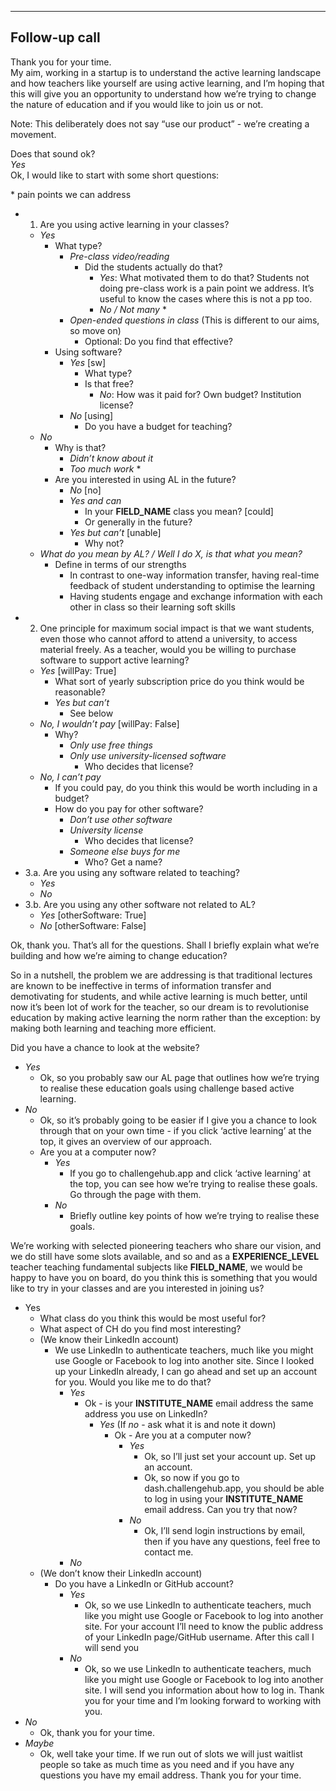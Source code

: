 ---
## Follow-up call

Thank you for your time.  
My aim, working in a startup is to understand the active learning landscape and how teachers like yourself are using active learning, and I’m hoping that this will give you an opportunity to understand how we’re trying to change the nature of education and if you would like to join us or not.

Note: This deliberately does not say “use our product” - we’re creating a movement.

Does that sound ok?  
_Yes_  
Ok, I would like to start with some short questions:

\* pain points we can address

- 1. Are you using active learning in your classes?
  - _Yes_
    - What type?
      - _Pre-class video/reading_
        - Did the students actually do that?
          - _Yes_: What motivated them to do that? Students not doing pre-class work is a pain point we address. It’s useful to know the cases where this is not a pp too.
          - _No / Not many_ \*
      - _Open-ended questions in class_ (This is different to our aims, so move on)
        - Optional: Do you find that effective?
    - Using software?
      - _Yes_ [sw]
        - What type?
        - Is that free?
          - _No_: How was it paid for? Own budget? Institution license?
      - _No_ [using]
        - Do you have a budget for teaching?
  - _No_
    - Why is that?
      - _Didn’t know about it_
      - _Too much work_ \*
    - Are you interested in using AL in the future?
      - _No_ [no]
      - _Yes and can_
        - In your __FIELD_NAME__ class you mean? [could]
        - Or generally in the future?
      - _Yes but can’t_ [unable]
        - Why not?
  - _What do you mean by AL? / Well I do X, is that what you mean?_
    - Define in terms of our strengths
      - In contrast to one-way information transfer, having real-time feedback of student understanding to optimise the learning
      - Having students engage and exchange information with each other in class so their learning soft skills
- 2. One principle for maximum social impact is that we want students, even those who cannot afford to attend a university, to access material freely. As a teacher, would you be willing to purchase software to support active learning?
  - _Yes_ [willPay: True]
    - What sort of yearly subscription price do you think would be reasonable?
    - _Yes but can’t_
      - See below
  - _No, I wouldn’t pay_ [willPay: False]
    - Why?
      - _Only use free things_
      - _Only use university-licensed software_
        - Who decides that license?
  - _No, I can’t pay_
    - If you could pay, do you think this would be worth including in a budget?
    - How do you pay for other software?
      - _Don’t use other software_
      - _University license_
        - Who decides that license?
      - _Someone else buys for me_
        - Who? Get a name?
- 3.a. Are you using any software related to teaching?
  - _Yes_
  - _No_
- 3.b. Are you using any other software not related to AL?
  - _Yes_ [otherSoftware: True]
  - _No_ [otherSoftware: False]

Ok, thank you. That’s all for the questions. Shall I briefly explain what we’re building and how we’re aiming to change education?

So in a nutshell, the problem we are addressing is that traditional lectures are known to be ineffective in terms of information transfer and demotivating for students, and while active learning is much better, until now it’s been lot of work for the teacher, so our dream is to revolutionise education by making active learning the norm rather than the exception: by making both learning and teaching more efficient.

Did you have a chance to look at the website?

- _Yes_
    - Ok, so you probably saw our AL page that outlines how we’re trying to realise these education goals using challenge based active learning.
- _No_
  - Ok, so it’s probably going to be easier if I give you a chance to look through that on your own time - if you click ‘active learning’ at the top, it gives an overview of our approach.
  - Are you at a computer now?
    - _Yes_
      - If you go to challengehub.app and click ‘active learning’ at the top, you can see how we’re trying to realise these goals. Go through the page with them.
    - _No_
      - Briefly outline key points of how we’re trying to realise these goals.

We’re working with selected pioneering teachers who share our vision, and we do still have some slots available, and so and as a __EXPERIENCE_LEVEL__ teacher teaching fundamental subjects like __FIELD_NAME__, we would be happy to have you on board, do you think this is something that you would like to try in your classes and are you interested in joining us?

- Yes
  - What class do you think this would be most useful for?
  - What aspect of CH do you find most interesting?
  - (We know their LinkedIn account)
    - We use LinkedIn to authenticate teachers, much like you might use Google or Facebook to log into another site. Since I looked up your LinkedIn already, I can go ahead and set up an account for you. Would you like me to do that?
      - _Yes_
        - Ok - is your __INSTITUTE_NAME__ email address the same address you use on LinkedIn?
          - _Yes_ (If _no_ - ask what it is and note it down)
            - Ok - Are you at a computer now?
              - _Yes_
                - Ok, so I’ll just set your account up. Set up an account.
                - Ok, so now if you go to dash.challengehub.app, you should be able to log in using your __INSTITUTE_NAME__ email address. Can you try that now?
              - _No_
                - Ok, I’ll send login instructions by email, then if you have any questions, feel free to contact me.
      - _No_
  - (We don’t know their LinkedIn account)
    - Do you have a LinkedIn or GitHub account?
      - _Yes_
          - Ok, so we use LinkedIn to authenticate teachers, much like you might use Google or Facebook to log into another site. For your account I’ll need to know the public address of your LinkedIn page/GitHub username. After this call I will send you 
      - _No_
          - Ok, so we use LinkedIn to authenticate teachers, much like you might use Google or Facebook to log into another site. I will send you information about how to log in. Thank you for your time and I’m looking forward to working with you.
- _No_
  - Ok, thank you for your time.
- _Maybe_
  - Ok, well take your time. If we run out of slots we will just waitlist people so take as much time as you need and if you have any questions you have my email address. Thank you for your time.

